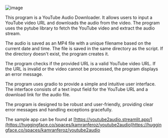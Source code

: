 ![image](https://github.com/kamranferoz/youtube2audio/assets/34434270/3327beba-fe50-44f7-9cf0-23475da84d3b)


This program is a YouTube Audio Downloader. It allows users to input a YouTube video URL and downloads the audio from the video. The program uses the pytube library to fetch the YouTube video and extract the audio stream.

The audio is saved as an MP4 file with a unique filename based on the current date and time. The file is saved in the same directory as the script. If the directory doesn't exist, the program creates it.

The program checks if the provided URL is a valid YouTube video URL. If the URL is invalid or the video cannot be processed, the program displays an error message.

The program uses gradio to provide a simple and intuitive user interface. The interface consists of a text input field for the YouTube URL and a download link for the audio file.

The program is designed to be robust and user-friendly, providing clear error messages and handling exceptions gracefully.

The sample app can be found at [https://youtube2audio.streamlit.app/](https://huggingface.co/spaces/kamranferoz/youtube2audio)https://huggingface.co/spaces/kamranferoz/youtube2audio

